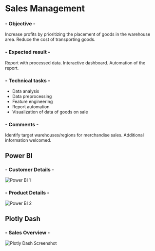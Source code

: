 # Sales Management

### - Objective -
Increase profits by prioritizing the placement of goods in the warehouse area. Reduce the cost of transporting goods.

### - Expected result -
Report with processed data. Interactive dashboard. Automation of the report.

### - Technical tasks -
- Data analysis
- Data preprocessing
- Feature engineering
- Report automation
- Visualization of data of goods on sale

### - Comments -
Identify target warehouses/regions for merchandise sales. 
Additional information welcomed.

## Power BI
### - Customer Details -
![Power BI 1](https://github.com/leopoldgerber/portfolio/assets/114569329/3d0f8a1f-f1b7-4f88-86c5-996bd3f15934)

### - Product Details -
![Power BI 2](https://github.com/leopoldgerber/portfolio/assets/114569329/c200835a-13b9-4a2d-97f3-9f3540f7e099)


## Plotly Dash
### - Sales Overview -
![Plotly Dash Screenshot](https://github.com/leopoldgerber/portfolio/assets/114569329/abcf040e-4637-49ba-932b-f1b38b5731fb)
